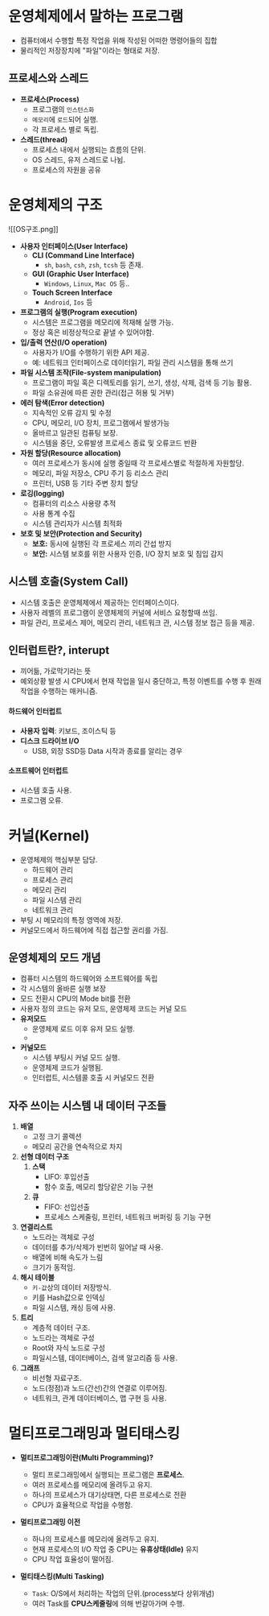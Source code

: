 # 운영체제에서 말하는 프로그램

- 컴퓨터에서 수행할 특정 작업을 위해 작성된 어떠한 명령어들의 집합
- 물리적인 저장장치에 "파일"이라는 형태로 저장.
## 프로세스와 스레드

- **프로세스(Process)**
	- 프로그램의 `인스턴스화`
	- `메모리`에 `로드`되어 실행.
	- 각 프로세스 별로 독립.
- **스레드(thread)**
	- 프로세스 내에서 실행되는 흐름의 단위.
	- OS 스레드, 유저 스레드로 나뉨.
	- 프로세스의 자원을 공유
# 운영체제의 구조

![[OS구조.png]]
- **사용자 인터페이스(User Interface)**
  - **CLI (Command Line Interface)**
	- `sh`, `bash`, `csh`, `zsh`, `tcsh` 등 존재.
  - **GUI (Graphic User Interface)**
	- `Windows`, `Linux`, `Mac OS` 등..
  - **Touch Screen Interface**
	- `Android`, `Ios` 등 
- **프로그램의 실행(Program execution)**
	- 시스템은 프로그램을 메모리에 적재해 실행 가능.
	- 정상 혹은 비정상적으로 끝낼 수 있어야함.
- **입/출력 연산(I/O operation)**
	- 사용자가 I/O를 수행하기 위한 API 제공. 
	- 예: 네트워크 인터페이스로 데이터읽기, 파일 관리 시스템을 통해 쓰기
- **파일 시스템 조작(File-system manipulation)**
	- 프로그램이 파일 혹은 디렉토리를 읽기, 쓰기, 생성, 삭제, 검색 등 기능 활용.
	- 파일 소유권에 따른 권한 관리(접근 허용 및 거부)
- **에러 탐색(Error detection)**
	- 지속적인 오류 감지 및 수정
	- CPU, 메모리, I/O 장치, 프로그램에서 발생가능
	- 올바르고 일관된 컴퓨팅 보장.
	- 시스템을 중단, 오류발생 프로세스 종료 및 오류코드 반환 
- **자원 할당(Resource allocation)**
	- 여러 프로세스가 동시에 실행 중일때 각 프로세스별로 적절하게 자원할당.
	- 메모리, 파일 저장소, CPU 주기 등 리소스 관리
	- 프린터, USB 등 기타 주변 장치 할당
- **로깅(logging)**
	- 컴퓨터의 리소스 사용량 추적
	- 사용 통계 수집
	- 시스템 관리자가 시스템 최적화 
- **보호 및 보안(Protection and Security)**
	- **보호:** 동시에 실행된 각 프로세스 끼리 간섭 방지 
	- **보안:** 시스템 보호를 위한 사용자 인증, I/O 장치 보호 및 침입 감지

 
## 시스템 호출(System Call)

- 시스템 호출은 운영체제에서 제공하는 인터페이스이다.
- 사용자 레벨의 프로그램이 운영체제의 커널에 서비스 요청할때 쓰임.
- 파일 관리, 프로세스 제어, 메모리 관리, 네트워크 관, 시스템 정보 접근 등을 제공.

## 인터럽트란?, interupt 

- 끼어듦, 가로막기라는 뜻
- 예외상황 발생 시 CPU에서 현재 작업을 일시 중단하고, 특정 이벤트를 수행 후 원래 작업을 수행하는 매커니즘.

#### 하드웨어 인터럽트
- **사용자 입력**: 키보드, 조이스틱 등
- **디스크 드라이브 I/O**
	+ USB, 외장 SSD등 Data 시작과 종료를 알리는 경우
#### 소프트웨어 인터럽트
- 시스템 호출 사용.
- 프로그램 오류.

# 커널(Kernel)
- 운영체제의 핵심부분 담당.
	- 하드웨어 관리
	- 프로세스 관리
	- 메모리 관리
	- 파일 시스템 관리
	- 네트워크 관리
- 부팅 시 메모리의 특정 영역에 저장.
- 커널모드에서 하드웨어에 직접 접근할 권리를 가짐.
## **운영체제의 모드 개념**

- 컴퓨터 시스템의 하드웨어와 소프트웨어를 독립
- 각 시스템의 올바른 실행 보장
- 모드 전환시 CPU의 Mode bit를 전환
- 사용자 정의 코드는 유저 모드, 운영체제 코드는 커널 모드
- **유저모드**
	-  운영체제 로드 이후 유저 모드 실행.
	- 
- **커널모드**
	-  시스템 부팅시 커널 모드 실행.
	-  운영체제 코드가 실행됨.
	-  인터럽트, 시스템콜 호출 시 커널모드 전환

## 자주 쓰이는 시스템 내 데이터 구조들

1. **배열**
	- 고정 크기 콜렉션
	- 메모리 공간을 연속적으로 차지
1. **선형 데이터 구조**
	1. **스택**
		 - LIFO: 후입선출
		 - 함수 호출, 메모리 할당같은 기능 구현
	2. **큐**
		- FIFO: 선입선출
		- 프로세스 스케줄링, 프린터, 네트워크 버퍼링 등 기능 구현  
1. **연결리스트**
	- 노드라는 객체로 구성
	- 데이터를 추가/삭제가 빈번히 일어날 때 사용.
	- 배열에 비해 속도가 느림
	- 크기가 동적임.
1. **해시 테이블**
	- `키-값`상의 데이터 저장방식.
	- 키를 Hash값으로 인덱싱
	- 파일 시스템, 캐싱 등에 사용.
1. **트리**
	- 계층적 데이터 구조.
	- 노드라는 객체로 구성
	- Root와 자식 노드로 구성
	- 파일시스템, 데이터베이스, 검색 알고리즘 등 사용.
1. **그래프**
	- 비선형 자료구조.
	- 노드(정점)과 노드(간선)간의 연결로 이루어짐.
	- 네트워크, 관계 데이터베이스, 맵 구현 등 사용.

# 멀티프로그래밍과 멀티태스킹

-  **멀티프로그래밍이란(Multi Programming)?**
	- 멀티 프로그래밍에서 실행되는 프로그램은 **프로세스**.
	- 여러 프로세스를 메모리에 올려두고 유지.
	- 하나의 프로세스가 대기상태면, 다른 프로세스로 전환
	- CPU가 효율적으로 작업을 수행함.
	
- **멀티프로그래밍 이전**
	- 하나의 프로세스를 메모리에 올려두고 유지.
	- 현재 프로세스의 I/O 작업 중 CPU는 **유휴상태(Idle)** 유지
	- CPU 작업 효율성이 떨어짐.

- **멀티태스킹(Multi Tasking)**
	- `Task`: O/S에서 처리하는 작업의 단위.(process보다 상위개념)
	- 여러 Task를 **CPU스케줄링**에 의해 번갈아가며 수행.



